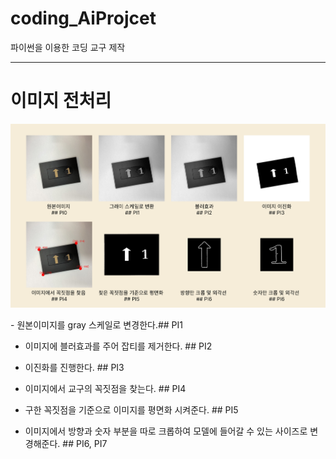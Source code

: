 # coding_AiProjcet
파이썬을 이용한 코딩 교구 제작

----
# 이미지 전처리
<p align="center">
  <img src="img_data/pending_img/전처리 전체.png" weight = "500">
</p>
 - 원본이미지를 gray 스케일로 변경한다.## PI1

 - 이미지에 블러효과를 주어 잡티를 제거한다. ## PI2

 - 이진화를 진행한다. ## PI3

 - 이미지에서 교구의 꼭짓점을 찾는다. ## PI4

 - 구한 꼭짓점을 기준으로 이미지를 평면화 시켜준다. ## PI5

 - 이미지에서 방향과 숫자 부분을 따로 크롭하여 모델에 들어갈 수 있는 사이즈로 변경해준다. ## PI6, PI7





